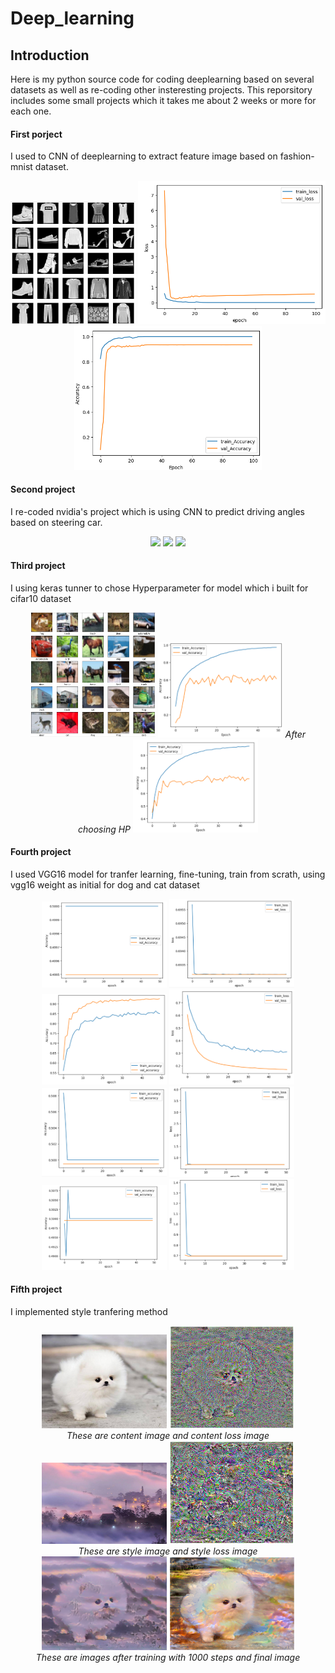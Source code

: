 # Deep_learning
## Introduction
Here is my python source code for coding deeplearning based on several datasets as well as re-coding other insteresting projects. This reporsitory includes some small projects which it takes me about 2 weeks or more for each one.

#### First porject
I used to CNN of deeplearning to extract feature image based on fashion-mnist dataset.
<p align="center">
  <img src="image_video/mnist.png" width="200">
  <img src="image_video/loss.png" width="300">
  <img src="image_video/accuracy.png" width="300">
</p>

#### Second project
I re-coded nvidia's project which is  using CNN to predict driving angles based on steering car.

<p align="center">
  <img src="image_video/steering_wheel.gif" width="100">
  <img src="image_video/street.gif" width="200">
  <img src="image_video/predict_angle.gif" width="200">
</p>

#### Third project
I using keras tunner to chose Hyperparameter for model which i built for cifar10 dataset
<p align="center">
  <img src="image_video/keras1.png" width="200">
  <img src="image_video/keras3.png" width="200">
  <i>After choosing HP</i>
  <img src="image_video/keras5.png" width="200">
</p>

#### Fourth project
I used VGG16 model for tranfer learning, fine-tuning, train from scrath, using vgg16 weight as initial for dog and cat dataset
<p align="center">
  <img src="image_video/acc1.png" width="200">
  <img src="image_video/loss1.png" width="200">
  <img src="image_video/acc2.png" width="200">
  <img src="image_video/loss2.png" width="200"> 
   <img src="image_video/acc3.png" width="200">
  <img src="image_video/loss3.png" width="200">
   <img src="image_video/acc4.png" width="200">
  <img src="image_video/loss4.png" width="200">
</p>

#### Fifth project
I implemented style tranfering method
<p align="center">
  <img src="style_tranfering/image_style_tranfer/content.jpg" width="200">
  <img src="style_tranfering/image_style_tranfer/content_loss.png" width="200"><br>
  <i>These are content image and content loss image</i><br>
  <img src="style_tranfering/image_style_tranfer/style4.jpg" width="200">
  <img src="style_tranfering/image_style_tranfer/style_loss.png" width="200"><br>
  <i>These are style image and style loss image</i><br>
  <img src="style_tranfering/image_style_tranfer/style_dog (1).png" width="200">
  <img src="style_tranfering/image_style_tranfer/train_1000step.png" width="200"><br>
  <i>These are images after training with 1000 steps and final image</i><br>
</p>

